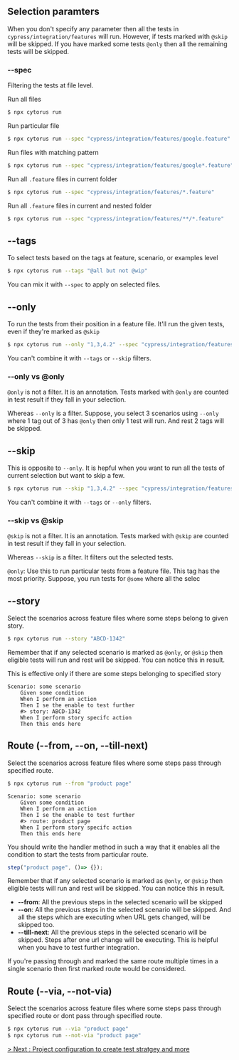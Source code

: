 ## Selection paramters

When you don't specify any parameter then all the tests in `cypress/integration/features` will run. However, if tests marked with `@skip` will be skipped. If you have marked some tests `@only` then all the remaining tests will be skipped.

### --spec

Filtering the tests at file level.

Run all files
```bash
$ npx cytorus run
```

Run particular file
```bash
$ npx cytorus run --spec "cypress/integration/features/google.feature"
```

Run files with matching pattern
```bash
$ npx cytorus run --spec "cypress/integration/features/google*.feature"
```

Run all `.feature` files in current folder
```bash
$ npx cytorus run --spec "cypress/integration/features/*.feature"
```

Run all `.feature` files in current and nested folder
```bash
$ npx cytorus run --spec "cypress/integration/features/**/*.feature"
```

## --tags

To select tests based on the tags at feature, scenario, or examples level
```bash
$ npx cytorus run --tags "@all but not @wip"
```

You can mix it with `--spec` to apply on selected files.

## --only

To run the tests from their position in a feature file. It'll run the given tests, even if they're marked as `@skip`

```bash
$ npx cytorus run --only "1,3,4.2" --spec "cypress/integration/features/google.feature"
```

You can't combine it with `--tags` or `--skip` filters.

### --only vs @only

`@only` is not a filter. It is an annotation. Tests marked with `@only` are counted in test result if they fall in your selection.

Whereas `--only` is a filter. Suppose, you select 3 scenarios using `--only` where 1 tag out of 3 has `@only` then only 1 test will run. And rest 2 tags will be skipped.

## --skip

This is opposite to `--only`.  It is hepful when you want to run all the tests of current selection but want to skip a few.

```bash
$ npx cytorus run --skip "1,3,4.2" --spec "cypress/integration/features/google.feature"
```

You can't combine it with `--tags` or `--only` filters.

### --skip vs @skip

`@skip` is not a filter. It is an annotation. Tests marked with `@skip` are counted in test result if they fall in your selection.

Whereas `--skip` is a filter. It filters out the selected tests.

`@only`: Use this to run particular tests from a feature file. This tag has the most priority. Suppose, you run tests for `@some` where all the selec

## --story

Select the scenarios across feature files where some steps belong to given story.

```bash
$ npx cytorus run --story "ABCD-1342"
```

Remember that if any selected scenario is marked as `@only`, or `@skip` then eligible tests will run and rest will be skipped. You can notice this in result.

This is effective only if there are some steps belonging to specified story

```feature
Scenario: some scenario
    Given some condition
    When I perform an action
    Then I se the enable to test further
    #> story: ABCD-1342
    When I perform story specifc action
    Then this ends here
```

## Route (--from, --on, --till-next)

Select the scenarios across feature files where some steps pass through specified route.

```bash
$ npx cytorus run --from "product page"
```

```feature
Scenario: some scenario
    Given some condition
    When I perform an action
    Then I se the enable to test further
    #> route: product page
    When I perform story specifc action
    Then this ends here
```

You should write the handler method in such a way that it enables all the condition to start the tests from particular route.

```js
step("product page", ()=> {});
```

Remember that if any selected scenario is marked as `@only`, or `@skip` then eligible tests will run and rest will be skipped. You can notice this in result.

* **--from**: All the previous steps in the selected scenario will be skipped
* **--on**: All the previous steps in the selected scenario will be skipped. And all the steps which are executing when URL gets changed, will be skipped too.
* **--till-next**: All the previous steps in the selected scenario will be skipped. Steps after one url change will be executing. This is helpful when you have to test further integration.

If you're passing through and marked the same route multiple times in a single scenario then first marked route would be considered.

## Route (--via, --not-via)

Select the scenarios across feature files where some steps pass through specified route or dont pass through specified route.

```bash
$ npx cytorus run --via "product page"
$ npx cytorus run --not-via "product page"
```

[> Next : Project configuration to create test stratgey and more](./6.ProjectConfiguration.md)